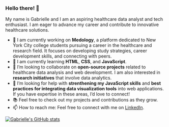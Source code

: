 ### Hello there! 👋

My name is Gabrielle and I am an aspiring healthcare data analyst and tech enthusiast. I am eager to advance my career and contribute to innovative healthcare solutions.

- 🔭 I am currently working on **Medology**, a platform dedicated to New York City college students pursuing a career in the healthcare and research field. It focuses on developing study strategies, career development skills, and connecting with peers.
- 🌱 I am currently learning **HTML**, **CSS**, and **JavaScript**. 
- 👯 I’m looking to collaborate on **open-source projects** related to healthcare data analysis and web development. I am also interested in **research initiatives** that involve data analytics.
- 🤔 I’m looking for help with **strenthening my JavaScript skills** and **best practices for integrating data visualization tools** into web applications. If you have expertise in these areas, I’d love to connect!
- 📚 Feel free to check out my projects and contributions as they grow.
- 📫 How to reach me: Feel free to connect with me on [LinkedIn](https://www.linkedin.com/in/gabrielleducran).

[![Gabrielle's GitHub stats](https://github-readme-stats.vercel.app/api?username=gducran)](https://github.com/anuraghazra/github-readme-stats)

